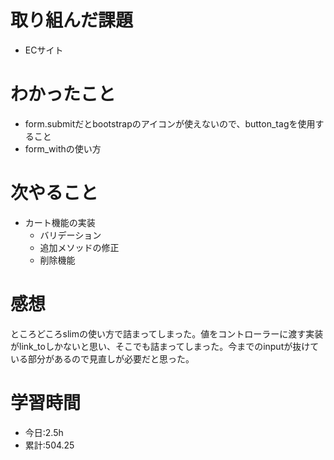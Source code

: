 # 取り組んだ課題
- ECサイト
# わかったこと
- form.submitだとbootstrapのアイコンが使えないので、button_tagを使用すること
- form_withの使い方
# 次やること
- カート機能の実装
  - バリデーション
  - 追加メソッドの修正
  - 削除機能
# 感想
ところどころslimの使い方で詰まってしまった。値をコントローラーに渡す実装がlink_toしかないと思い、そこでも詰まってしまった。今までのinputが抜けている部分があるので見直しが必要だと思った。
# 学習時間
- 今日:2.5h
- 累計:504.25
